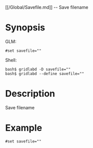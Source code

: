 [[/Global/Savefile.md]] -- Save filename

# Synopsis
GLM:
~~~
#set savefile=""
~~~
Shell:
~~~
bash$ gridlabd -D savefile=""
bash$ gridlabd --define savefile=""
~~~

# Description

Save filename

# Example

~~~
#set savefile=""
~~~
